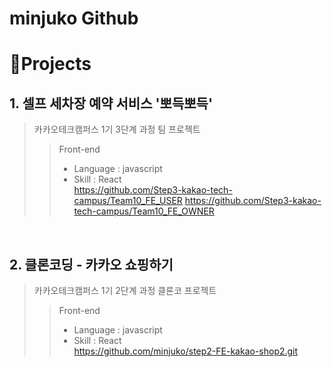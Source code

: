 # minjuko Github

# 📝Projects

## 1.  셀프 세차장 예약 서비스 '뽀득뽀득'

> 카카오테크캠퍼스 1기 3단계 과정 팀 프로젝트 
>> Front-end
>> - Language : javascript
>> - Skill : React
<br /> https://github.com/Step3-kakao-tech-campus/Team10_FE_USER
https://github.com/Step3-kakao-tech-campus/Team10_FE_OWNER
<br />

## 2. 클론코딩 - 카카오 쇼핑하기
> 카카오테크캠퍼스 1기 2단계 과정 클론코 프로젝트 
>> Front-end
>> - Language : javascript
>> - Skill : React
<br /> https://github.com/minjuko/step2-FE-kakao-shop2.git
